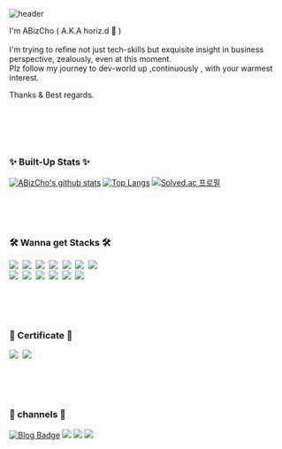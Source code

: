 ![header](https://capsule-render.vercel.app/api?type=waving&color=0:12c2e9,50:c471ed,80:f7797d&height=150&section=header&text=Hi!%20It's%20me%20ABizCho!&fontSize=30&fontColor=ffffff&fontAlignY=35)

I'm ABizCho ( A.K.A horiz.d 🌰 ) <br><br>
I'm trying to refine not just tech-skills but exquisite insight in business perspective, zealously, even at this moment. <br>
Plz follow my journey to dev-world up ,continuously , with your warmest interest.

Thanks & Best regards.
<br><br>





## 
<br><br>

### ✨ Built-Up Stats ✨

[![ABizCho's github stats](https://github-readme-stats.vercel.app/api?username=YebinKim&count_private=true&custom_title=ABizCho's&nbsp;github&nbsp;👀&bg_color=30,92a8d1,f7cac9&title_color=fff&text_color=fff)](https://github.com/anuraghazra/github-readme-stats)
[![Top Langs](https://github-readme-stats.vercel.app/api/top-langs/?username=ABizCho&layout=compact&custom_title=My&nbsp;Language&nbsp;⌨️&bg_color=30,f7cac9,92a8d1&title_color=fff&text_color=fff)](https://github.com/anuraghazra/github-readme-stats) [![Solved.ac
프로필](http://mazassumnida.wtf/api/v2/generate_badge?boj=he1236)](https://solved.ac/he1236)

<br><br><br>


### 🛠 Wanna get Stacks 🛠
<p>
  <img src="https://img.shields.io/badge/Python-3766AB?style=flat-square&logo=Python&logoColor=white"/></a>&nbsp 
  <img src="https://img.shields.io/badge/Java-007396?style=flat-square&logo=Java&logoColor=white"/></a>&nbsp 
  <img src="https://img.shields.io/badge/C++-00599C?style=flat-square&logo=C%2B%2B&logoColor=white"/></a>&nbsp 
  <img src="https://img.shields.io/badge/C-A8B9CC?style=flat-square&logo=C&logoColor=white"/></a>&nbsp 
  <img src="https://img.shields.io/badge/Javascript-ffb13b?style=flat-square&logo=javascript&logoColor=white"/></a>&nbsp 
  <img src="https://img.shields.io/badge/css-1572B6?style=flat-square&logo=css3&logoColor=white"/></a>&nbsp 
  <img src="https://img.shields.io/badge/Go-11B48A?style=flat-square&logo=Go&logoColor=white"/></a>&nbsp 
  <br>
  <img src="https://img.shields.io/badge/SpringBoot-6DB33F?style=flat-square&logo=Spring&logoColor=white"/></a>&nbsp 
  <img src="https://img.shields.io/badge/Django-092E20?style=flat-square&logo=Django&logoColor=white"/></a>&nbsp 
  <img src="https://img.shields.io/badge/Mysql-E6B91E?style=flat-square&logo=MySql&logoColor=white"/></a>&nbsp 
  <img src="https://img.shields.io/badge/HyperledgerFabric-DB3552?style=flat-square&logo=Hulu&logoColor=white"/></a>&nbsp 
  <img src="https://img.shields.io/badge/aws-333664?style=flat-square&logo=amazon-aws&logoColor=white"/></a>&nbsp 
  <img src="https://img.shields.io/badge/elasticsearch-005571?style=flat-square&logo=elasticsearch&logoColor=white"/></a>&nbsp 
</p>

<br><br><br>

### 📜 Certificate 📜
<p>
  <img src="https://ifh.cc/g/Zo4oMU.png"/></a>&nbsp
  <img src="https://ifh.cc/g/cz828G.png"/></a>&nbsp

<br><br><br>

### 🚝 channels 🚝
[![Blog Badge](https://img.shields.io/badge/-Blog-92a8d1?logo=naver&logoColor=white&link=https://blog.naver.com/he12569)](https://blog.naver.com/he12569)
<a href="https://velog.io/@he1256"><img src="https://img.shields.io/badge/Tech%20Blog-11B48A?style=flat-square&logo=Vimeo&logoColor=white&link=https://velog.io/@he1256"/></a>
<a href="https://www.instagram.com/horiz.d/"><img src="https://img.shields.io/badge/Instagram-E4405F?style=flat-square&logo=Instagram&logoColor=white&link=https://www.instagram.com/horiz.d/"/></a>  <a href="mailto:he1236@ajou.ac.kr"><img src="https://img.shields.io/badge/Gmail-d14836?style=flat-square&logo=Gmail&logoColor=white&link=he1236@ajou.ac.kr"/></a>




